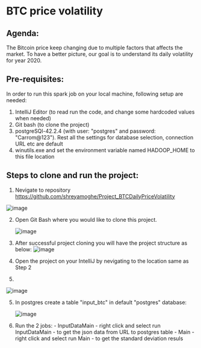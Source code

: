 BTC price volatility
====================
Agenda:
-------
The Bitcoin price keep changing due to multiple factors that affects the market. 
To have a better picture, our goal is to understand its daily volatility for year 2020.

Pre-requisites:
--------------
In order to run this spark job on your local machine, following setup are needed:
1. IntelliJ Editor (to read run the code, and change some hardcoded values when needed)
2. Git bash (to clone the project)
3. postgreSQl-42.2.4 (with user: "postgres" and password: "Carrom@123").
     Rest all the settings for database selection, connection URL etc are default
4. winutils.exe and set the environment variable named HADOOP_HOME to this file location
  
Steps to clone and run the project:
-----------------------------------
1. Nevigate to repository https://github.com/shreyamoghe/Project_BTCDailyPriceVolatility
  
  ![image](https://user-images.githubusercontent.com/13486101/125192917-a86a9c00-e267-11eb-9f85-6e2fc62e5ce1.png)

2. Open Git Bash where you would like to clone this project.

    ![image](https://user-images.githubusercontent.com/13486101/125193077-4eb6a180-e268-11eb-9d4c-746b8202ff57.png)

3. After successful project cloning you will have the project structure as below:
     ![image](https://user-images.githubusercontent.com/13486101/125193351-97bb2580-e269-11eb-89d9-4e60e2c9684d.png)

4. Open the project on your IntelliJ by nevigating to the location same as Step 2
5. 
  ![image](https://user-images.githubusercontent.com/13486101/125193216-ef0cc600-e268-11eb-8883-4ba3fb698e82.png)

5. In postgres create a table "input_btc" in default "postgres" database:

    ![image](https://user-images.githubusercontent.com/13486101/125193626-0351c280-e26b-11eb-9a65-44f3b34f8d7c.png)
    

6. Run the 2 jobs:
       - InputDataMain - right click and select run InputDataMain - to get the json data from URL to postgres table
       - Main  - right click and select run Main - to get the standard deviation resuls
